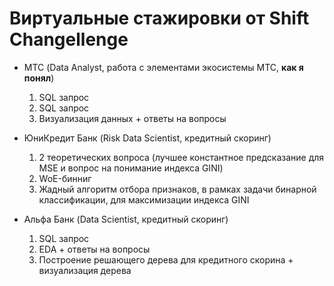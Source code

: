 # Виртуальные стажировки от Shift Changellenge

- МТС (Data Analyst, работа с элементами экосистемы МТС, **как я понял**)
  1. SQL запрос
  2. SQL запрос
  3. Визуализация данных + ответы на вопросы

- ЮниКредит Банк (Risk Data Scientist, кредитный скоринг)
  1. 2 теоретических вопроса (лучшее константное предсказание для MSE и вопрос на понимание индекса GINI)
  2. WoE-бинниг
  3. Жадный алгоритм отбора признаков, в рамках задачи бинарной классификации, для максимизации индекса GINI 

- Альфа Банк (Data Scientist, кредитный скоринг)
  1. SQL запрос
  2. EDA + ответы на вопросы
  3. Построение решающего дерева для кредитного скорина + визуализация дерева
